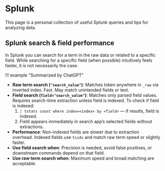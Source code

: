 # Splunk

This page is a personal collection of useful Splunk queries and tips for analyzing data.

## Splunk search & field performance
In Splunk you can search for a term in the raw data or related to a specific field. While searching for a specific field (when possible) intuitively feels faster, it is not necessarily the case. 

!!! example "Summarized by ChatGPT"
    

- **Raw term search (`"search_value"`)**: Matches token anywhere in `_raw` via inverted index. Fast. May match unintended fields or text.
- **Field search (`field="search_value"`)**: Matches only parsed field values. Requires search-time extraction unless field is indexed. To check if field is indexed:
    1. `| tstats count where index=<index> by <field>` — if results, field is indexed.
    2. Field appears immediately in search app’s selected fields without extractions.
- **Performance**: Non-indexed fields are slower due to extraction overhead. Indexed fields use `tsidx` and match raw term speed or slightly faster.
- **Use field search when**: Precision is needed, avoid false positives, or downstream commands depend on that field.
- **Use raw term search when**: Maximum speed and broad matching are acceptable.
